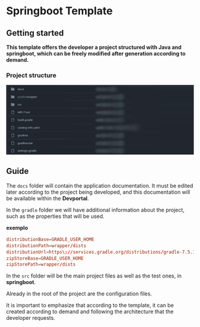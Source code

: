 # Springboot Template

## Getting started

**This template offers the developer a project structured with Java and springboot, which can be freely modified after generation according to demand.**

### Project structure

<img src="./imgs/image1.png"/>

## Guide


The `docs` folder will contain the application documentation. It must be edited later according to the project being developed, and this documentation will be available within the **Devportal**.


In the `gradle` folder we will have additional information about the project, such as the properties that will be used.

**exemplo**
~~~conf
distributionBase=GRADLE_USER_HOME
distributionPath=wrapper/dists
distributionUrl=https\://services.gradle.org/distributions/gradle-7.5.1-bin.zip
zipStoreBase=GRADLE_USER_HOME
zipStorePath=wrapper/dists
~~~

In the `src` folder will be the main project files as well as the test ones, in **springboot**.

Already in the root of the project are the configuration files.

It is important to emphasize that according to the template, it can be created according to demand and following the architecture that the developer requests.
